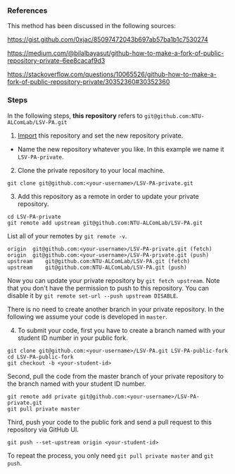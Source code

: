 ### References

This method has been discussed in the following sources:

https://gist.github.com/0xjac/85097472043b697ab57ba1b1c7530274

https://medium.com/@bilalbayasut/github-how-to-make-a-fork-of-public-repository-private-6ee8cacaf9d3

https://stackoverflow.com/questions/10065526/github-how-to-make-a-fork-of-public-repository-private/30352360#30352360

### Steps

In the following steps, **this repository** refers to `git@github.com:NTU-ALComLab/LSV-PA.git`

1. [Import][GitHub Importer] this repository and set the new repository private.
- Name the new repository whatever you like. In this example we name it `LSV-PA-private`.

[GitHub Importer]: https://docs.github.com/en/free-pro-team@latest/github/importing-your-projects-to-github/importing-a-repository-with-github-importer

2. Clone the private repository to your local machine.
```
git clone git@github.com:<your-username>/LSV-PA-private.git
```

3. Add this repository as a remote in order to update your private repository.
```
cd LSV-PA-private
git remote add upstream git@github.com:NTU-ALComLab/LSV-PA.git
```

List all of your remotes by `git remote -v`.
```
origin	git@github.com:<your-username>/LSV-PA-private.git (fetch)
origin	git@github.com:<your-username>/LSV-PA-private.git (push)
upstream	git@github.com:NTU-ALComLab/LSV-PA.git (fetch)
upstream	git@github.com:NTU-ALComLab/LSV-PA.git (push)
```

Now you can update your private repository by `git fetch upstream`.
Note that you don't have the permission to push to this repository.
You can disable it by `git remote set-url --push upstream DISABLE`.

There is no need to create another branch in your private repository.
In the following we assume your code is developed in `master`.

4. To submit your code, first you have to create a branch named with your student ID number in your public fork.
```
git clone git@github.com:<your-username>/LSV-PA.git LSV-PA-public-fork
cd LSV-PA-public-fork
git checkout -b <your-student-id>
```

Second, pull the code from the master branch of your private repository to the branch named with your student ID number.
```
git remote add private git@github.com:<your-username>/LSV-PA-private.git
git pull private master
```

Third, push your code to the public fork and send a pull request to this repository via GitHub UI.
```
git push --set-upstream origin <your-student-id>
```

To repeat the process, you only need `git pull private master` and `git push`.
